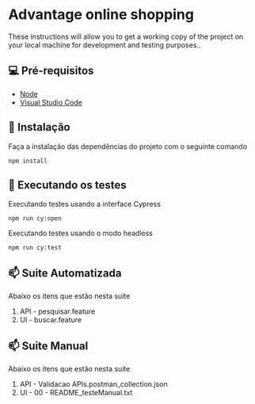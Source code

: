# Advantage online shopping 

These instructions will allow you to get a working copy of the project on your local machine for development and testing purposes..
## 💻 Pré-requisitos

* [Node](https://nodejs.org/en/download/)
* [Visual Studio Code](https://code.visualstudio.com/download)

## 🔧 Instalação

Faça a instalação das dependências do projeto com o seguinte comando
```
npm install
```

## 🏁 Executando os testes

Executando testes usando a interface Cypress
```
npm run cy:open
```
Executando testes usando o modo headless
```
npm run cy:test
```
## 📫 Suite Automatizada

Abaixo os itens que estão nesta suíte

1. API - pesquisar.feature
2. UI - buscar.feature

## 📫 Suite Manual

Abaixo os itens que estão nesta suíte

1. API - Validacao APIs.postman_collection.json
2. UI - 00 - README_testeManual.txt